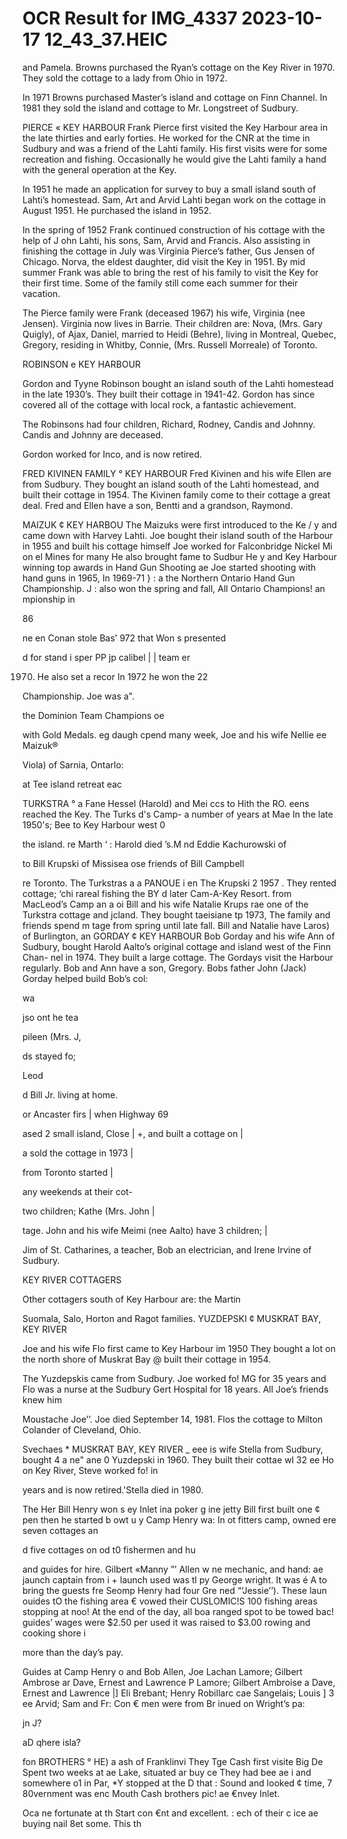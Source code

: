 # OCR Result for IMG_4337 2023-10-17 12_43_37.HEIC

and Pamela. Browns purchased the Ryan’s cottage on the
Key River in 1970. They sold the cottage to a lady from Ohio
in 1972.

In 1971 Browns purchased Master’s island and cottage
on Finn Channel. In 1981 they sold the island and cottage
to Mr. Longstreet of Sudbury.

PIERCE « KEY HARBOUR
Frank Pierce first visited the Key Harbour area in the late
thirties and early forties. He worked for the CNR at the
time in Sudbury and was a friend of the Lahti family. His
first visits were for some recreation and fishing. Occasionally
he would give the Lahti family a hand with the general
operation at the Key.

In 1951 he made an application for survey to buy a small
island south of Lahti’s homestead. Sam, Art and Arvid Lahti
began work on the cottage in August 1951. He purchased
the island in 1952.

In the spring of 1952 Frank continued construction of his
cottage with the help of J ohn Lahti, his sons, Sam, Arvid
and Francis. Also assisting in finishing the cottage in July
was Virginia Pierce’s father, Gus Jensen of Chicago.
Norva, the eldest daughter, did visit the Key in 1951. By
mid summer Frank was able to bring the rest of his family
to visit the Key for their first time. Some of the family still
come each summer for their vacation.

The Pierce family were Frank (deceased 1967) his wife,
Virginia (nee Jensen). Virginia now lives in Barrie. Their
children are: Nova, (Mrs. Gary Quigly), of Ajax, Daniel,
married to Heidi (Behre), living in Montreal, Quebec,
Gregory, residing in Whitby, Connie, (Mrs. Russell
Morreale) of Toronto.

ROBINSON e KEY HARBOUR

Gordon and Tyyne Robinson bought an island south of
the Lahti homestead in the late 1930’s. They built their
cottage in 1941-42. Gordon has since covered all of the
cottage with local rock, a fantastic achievement.

The Robinsons had four children, Richard, Rodney,
Candis and Johnny. Candis and Johnny are deceased.

Gordon worked for Inco, and is now retired.

FRED KIVINEN FAMILY ° KEY HARBOUR
Fred Kivinen and his wife Ellen are from Sudbury. They
bought an island south of the Lahti homestead, and built
their cottage in 1954. The Kivinen family come to their
cottage a great deal. Fred and Ellen have a son, Bentti and
a grandson, Raymond.

MAIZUK ¢ KEY HARBOU
The Maizuks were first introduced to the Ke
/ y and came
down with Harvey Lahti. Joe bought their island south of
the Harbour in 1955 and built his cottage himself
Joe worked for Falconbridge Nickel Mi
on el Mines for many
He also brought fame to Sudbur
He y and Key Harbour
winning top awards in Hand Gun Shooting ae
Joe started shooting with hand guns in 1965, In 1969-71 } :
a the Northern Ontario Hand Gun Championship. J :
also won the spring and fall, All Ontario Champions! an
mpionship in

86

ne en Conan
stole Bas’ 972 that Won
s presented

d for stand i
sper PP jp
calibel | | team er

1970. He also set a recor
In 1972 he won the 22

Championship. Joe was a".

the Dominion Team Champions oe

with Gold Medals. eg daugh cpend many week,
Joe and his wife Nellie ee Maizuk®

Viola) of Sarnia, Ontarlo:

at Tee island retreat eac

TURKSTRA ° a Fane
Hessel (Harold) and Mei
ccs to Hith the RO. eens
reached the Key. The Turks d's Camp-
a number of years at Mae
In the late 1950's; Bee
to Key Harbour west 0

the island. re Marth ‘ :
Harold died ’s.M nd Eddie Kachurowski of

to Bill Krupski of Missisea ose friends of Bill Campbell

re
Toronto. The Turkstras a a PANOUE
i en
The Krupski 2 1957 . They rented cottage;
‘chi rareal
fishing the BY d later Cam-A-Key Resort.
from MacLeod’s Camp an a oi
Bill and his wife Natalie Krups rae one of the
Turkstra cottage and jcland. They bought taeisiane tp 1973,
The family and friends spend m
tage from spring until late fall.
Bill and Natalie have
Laros) of Burlington, an
GORDAY ¢ KEY HARBOUR
Bob Gorday and his wife Ann of Sudbury, bought Harold
Aalto’s original cottage and island west of the Finn Chan-
nel in 1974. They built a large cottage. The Gordays visit
the Harbour regularly. Bob and Ann have a son, Gregory.
Bobs father John (Jack) Gorday helped build Bob’s col:

wa

jso ont he tea

pileen (Mrs. J,

ds stayed fo;

Leod

d Bill Jr. living at home.

or Ancaster firs |
when Highway 69

ased 2 small island, Close |
+, and built a cottage on |

a sold the cottage in 1973 |

from Toronto started |

any weekends at their cot-

two children; Kathe (Mrs. John |

tage. John and his wife Meimi (nee Aalto) have 3 children; |

Jim of St. Catharines, a teacher, Bob an electrician, and
Irene Irvine of Sudbury.

KEY RIVER COTTAGERS

Other cottagers south of Key Harbour are: the Martin

Suomala, Salo, Horton and Ragot families.
YUZDEPSKI ¢ MUSKRAT BAY, KEY RIVER

Joe and his wife Flo first came to Key Harbour im 1950
They bought a lot on the north shore of Muskrat Bay @
built their cottage in 1954.

The Yuzdepskis came from Sudbury. Joe worked fo! MG
for 35 years and Flo was a nurse at the Sudbury Gert
Hospital for 18 years. All Joe’s friends knew him

Moustache Joe’’. Joe died September 14, 1981. Flos
the cottage to Milton Colander of Cleveland, Ohio.

Svechaes * MUSKRAT BAY, KEY RIVER _
eee is wife Stella from Sudbury, bought 4 a ne"
ane 0 Yuzdepski in 1960. They built their cottae wl
32 ee Ho on Key River, Steve worked fo! in

years and is now retired.'Stella died in 1980.

The Her
Bill Henry won s
ey Inlet ina poker g
ine jetty Bill first built one ¢
pen then he started b
owt u y Camp Henry wa:
In ot fitters camp, owned
ere seven cottages an

d five cottages on
od t0 fishermen and hu

and guides for hire.
Gilbert «Manny ”’ Allen w
ne mechanic, and hand:
ae jaunch captain from
i + launch used was tl
py George wright. It was é
A to bring the guests fre
Seomp Henry had four Gre
ned “‘Jessie’’). These laun
ouides tO the fishing area €
vowed their CUSLOMIC!S 100
fishing areas stopping at noo!
At the end of the day, all boa
ranged spot to be towed bac!
guides’ wages were $2.50 per
used it was raised to $3.00
rowing and cooking shore i

more than the day’s pay.

Guides at Camp Henry o
and Bob Allen, Joe Lachan
Lamore; Gilbert Ambrose ar
Dave, Ernest and Lawrence P
Lamore; Gilbert Ambroise a
Dave, Ernest and Lawrence |]
Eli Brebant; Henry Robillarc
cae Sangelais; Louis ]
3 ee Arvid; Sam and Fr:
Con € men were from Br
inued on Wright’s pa:

jn J?

aD
qhere
isla?

fon BROTHERS ° HE)
a ash of Franklinvi
They Tge Cash first visite
Big De Spent two weeks at
ae Lake, situated ar
buy ce They had bee
ae i and somewhere o1
in Par, *Y stopped at the D
that : Sound and looked ¢
time, 7 80vernment was enc
Mouth Cash brothers pic!
ae €nvey Inlet.

Oca ne fortunate at th
Start con €nt and excellent.
: ech of their c
ice ae buying nail
8et some. This th

